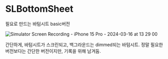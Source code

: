 # SLBottomSheet
필요로 만드는 바텀시트 basic버전

![Simulator Screen Recording - iPhone 15 Pro - 2024-03-16 at 13 29 00](https://github.com/sealove/SLBottomSheet/assets/2616895/42042772-e566-4cd3-a925-48d30a8eff5d)

간단하게, 바텀시트가 스크린되고, 백그라운드는 dimmed되는 바텀시트. 
정말 필요한 버전보다는 간단한 버전이지만, 기록을 위해 남겨둠. 
